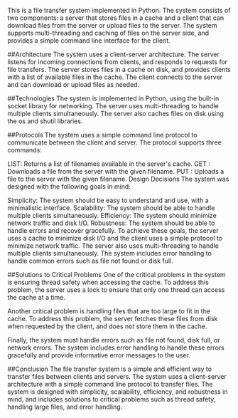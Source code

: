 This is a file transfer system implemented in Python. The system consists of two components: a server that stores files in a cache and a client that can download files from the server or upload files to the server. The system supports multi-threading and caching of files on the server side, and provides a simple command line interface for the client.

##Architecture
The system uses a client-server architecture. The server listens for incoming connections from clients, and responds to requests for file transfers. The server stores files in a cache on disk, and provides clients with a list of available files in the cache. The client connects to the server and can download or upload files as needed.

##Technologies
The system is implemented in Python, using the built-in socket library for networking. The server uses multi-threading to handle multiple clients simultaneously. The server also caches files on disk using the os and shutil libraries.

##Protocols
The system uses a simple command line protocol to communicate between the client and server. The protocol supports three commands:

LIST: Returns a list of filenames available in the server's cache.
GET <filename>: Downloads a file from the server with the given filename.
PUT <filename>: Uploads a file to the server with the given filename.
Design Decisions
The system was designed with the following goals in mind:

Simplicity: The system should be easy to understand and use, with a minimalistic interface.
Scalability: The system should be able to handle multiple clients simultaneously.
Efficiency: The system should minimize network traffic and disk I/O.
Robustness: The system should be able to handle errors and recover gracefully.
To achieve these goals, the server uses a cache to minimize disk I/O and the client uses a simple protocol to minimize network traffic. The server also uses multi-threading to handle multiple clients simultaneously. The system includes error handling to handle common errors such as file not found or disk full.

##Solutions to Critical Problems
One of the critical problems in the system is ensuring thread safety when accessing the cache. To address this problem, the server uses a lock to ensure that only one thread can access the cache at a time.

Another critical problem is handling files that are too large to fit in the cache. To address this problem, the server fetches these files from disk when requested by the client, and does not store them in the cache.

Finally, the system must handle errors such as file not found, disk full, or network errors. The system includes error handling to handle these errors gracefully and provide informative error messages to the user.

##Conclusion
The file transfer system is a simple and efficient way to transfer files between clients and servers. The system uses a client-server architecture with a simple command line protocol to transfer files. The system is designed with simplicity, scalability, efficiency, and robustness in mind, and includes solutions to critical problems such as thread safety, handling large files, and error handling.
